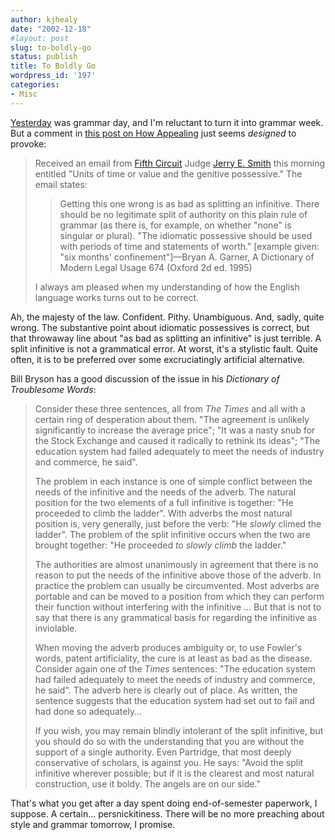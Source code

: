 ```yaml
---
author: kjhealy
date: "2002-12-18"
#layout: post
slug: to-boldly-go
status: publish
title: To Boldly Go
wordpress_id: '197'
categories:
- Misc
---
```


[Yesterday](http://fiachra.soc.arizona.edu/blog/archives/000201.html#000201) was grammar day, and I'm reluctant to turn it into grammar week. But a comment in [this post on How Appealing](http://appellateblog.blogspot.com/2002_12_01_appellateblog_archive.html#90066909 "How Appealing") just seems *designed* to provoke:

> Received an email from [Fifth Circuit](http://www.ca5.uscourts.gov/) Judge [Jerry E. Smith](http://air.fjc.gov/servlet/uGetInfo?jid=2219) this morning entitled "Units of time or value and the genitive possessive." The email states:
>
> > Getting this one wrong is as bad as splitting an infinitive. There should be no legitimate split of authority on this plain rule of grammar (as there is, for example, on whether "none" is singular or plural). "The idiomatic possessive should be used with periods of time and statements of worth." [example given: "six months' confinement"]—Bryan A. Garner, A Dictionary of Modern Legal Usage 674 (Oxford 2d ed. 1995)
>
> I always am pleased when my understanding of how the English language works turns out to be correct.

Ah, the majesty of the law. Confident. Pithy. Unambiguous. And, sadly, quite wrong. The substantive point about idiomatic possessives is correct, but that throwaway line about "as bad as splitting an infinitive" is just terrible. A split infinitive is not a grammatical error. At worst, it's a stylistic fault. Quite often, it is to be preferred over some excruciatingly artificial alternative.
 
 Bill Bryson has a good discussion of the issue in his *Dictionary of Troublesome Words*:

> Consider these three sentences, all from *The Times* and all with a certain ring of desperation about them. "The agreement is unlikely significantly to increase the average price"; "It was a nasty snub for the Stock Exchange and caused it radically to rethink its ideas"; "The education system had failed adequately to meet the needs of industry and commerce, he said".
>
> The problem in each instance is one of simple conflict between the needs of the infinitive and the needs of the adverb. The natural position for the two elements of a full infinitive is together: "He proceeded to climb the ladder". With adverbs the most natural position is, very generally, just before the verb: "He *slowly* climed the ladder". The problem of the split infinitive occurs when the two are brought together: "He proceeded *to slowly climb* the ladder."
>
> The authorities are almost unanimously in agreement that there is no reason to put the needs of the infinitive above those of the adverb. In practice the problem can usually be circumvented. Most adverbs are portable and can be moved to a position from which they can perform their function without interfering with the infinitive … But that is not to say that there is any grammatical basis for regarding the infinitive as inviolable.
>
> When moving the adverb produces ambiguity or, to use Fowler's words, patent artificiality, the cure is at least as bad as the disease. Consider again one of the *Times* sentences: "The education system had failed adequately to meet the needs of industry and commerce, he said". The adverb here is clearly out of place. As written, the sentence suggests that the education system had set out to fail and had done so adequately…
>
> If you wish, you may remain blindly intolerant of the split infinitive, but you should do so with the understanding that you are without the support of a single authority. Even Partridge, that most deeply conservative of scholars, is against you. He says: "Avoid the split infinitive wherever possible; but if it is the clearest and most natural construction, use it boldy. The angels are on our side."

That's what you get after a day spent doing end-of-semester paperwork, I suppose. A certain… persnickitiness. There will be no more preaching about style and grammar tomorrow, I promise.
